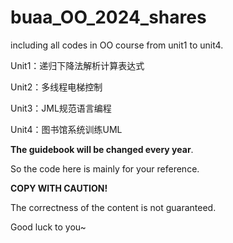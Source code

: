 # buaa_OO_2024_shares
including all codes in OO course from unit1 to unit4.

Unit1：递归下降法解析计算表达式

Unit2：多线程电梯控制

Unit3：JML规范语言编程

Unit4：图书馆系统训练UML

**The guidebook will be changed every year**. 

So the code here is mainly for your reference.

**COPY WITH CAUTION!**

The correctness of the content is not guaranteed.

Good luck to you~



